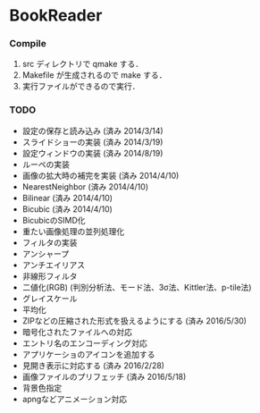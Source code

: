BookReader
==========

### Compile
  1. src ディレクトリで qmake する．
  1. Makefile が生成されるので make する．
  1. 実行ファイルができるので実行．

### TODO
* 設定の保存と読み込み (済み 2014/3/14)
* スライドショーの実装 (済み 2014/3/19)
* 設定ウィンドウの実装 (済み 2014/8/19)
* ルーペの実装
* 画像の拡大時の補完を実装 (済み 2014/4/10)
 * NearestNeighbor (済み 2014/4/10)
 * Bilinear (済み 2014/4/10)
 * Bicubic (済み 2014/4/10)
* BicubicのSIMD化
* 重たい画像処理の並列処理化
* フィルタの実装
 * アンシャープ
 * アンチエイリアス
 * 非線形フィルタ
 * 二値化(RGB) (判別分析法、モード法、3σ法、Kittler法、p-tile法)
 * グレイスケール
 * 平均化
* ZIPなどの圧縮された形式を扱えるようにする (済み 2016/5/30)
 * 暗号化されたファイルへの対応
 * エントリ名のエンコーディング対応
* アプリケーショのアイコンを追加する
* 見開き表示に対応する (済み 2016/2/28)
* 画像ファイルのプリフェッチ (済み 2016/5/18)
* 背景色指定
* apngなどアニメーション対応
